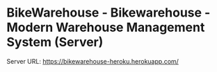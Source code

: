 # BikeWarehouse -  Bikewarehouse - Modern Warehouse Management System (Server)

Server URL: https://bikewarehouse-heroku.herokuapp.com/
